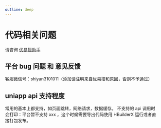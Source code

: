 ```yaml
---
outline: deep
---
```


# 代码相关问题

请咨询
<a href="https://yuanqi.tencent.com/agent/vD7sDlqbEeiH" target="_blank" rel="noopener noreferrer">优易搭助手</a>

## 平台 bug 问题 和 意见反馈

客服微信号：shiyan3101011（添加请注明来自优易搭和原因，否则不予通过）

## uniapp api 支持程度

常用的基本上都支持，如页面跳转，网络请求，数据缓存。 不支持的 api 调用时会打印：平台暂不支持 xxx ，这个时候需要导出代码使用 HBuilderX 运行或者直接打包发布。
